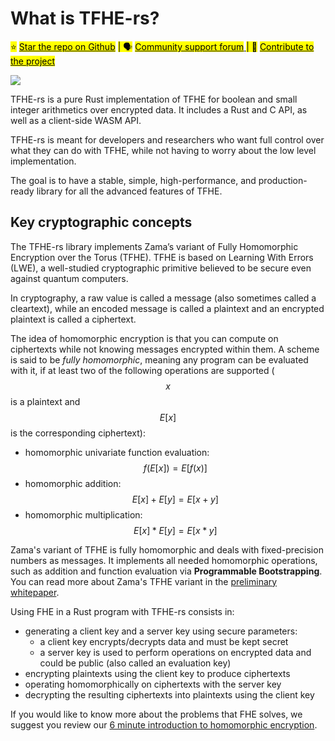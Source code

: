 # What is TFHE-rs?

<mark style="background-color:yellow;">⭐️</mark> [<mark style="background-color:yellow;">Star the repo on Github</mark>](https://github.com/zama-ai/tfhe-rs) <mark style="background-color:yellow;">| 🗣</mark> [<mark style="background-color:yellow;">Community support forum</mark> ](https://community.zama.ai)<mark style="background-color:yellow;">| 📁</mark> [<mark style="background-color:yellow;">Contribute to the project</mark>](https://docs.zama.ai/tfhe-rs/developers/contributing)

![](\_static/tfhe-rs-doc-home.png)

TFHE-rs is a pure Rust implementation of TFHE for boolean and small integer arithmetics over encrypted data. It includes a Rust and C API, as well as a client-side WASM API.

TFHE-rs is meant for developers and researchers who want full control over what they can do with TFHE, while not having to worry about the low level implementation.

The goal is to have a stable, simple, high-performance, and production-ready library for all the advanced features of TFHE.

## Key cryptographic concepts

The TFHE-rs library implements Zama’s variant of Fully Homomorphic Encryption over the Torus (TFHE). TFHE is based on Learning With Errors (LWE), a well-studied cryptographic primitive believed to be secure even against quantum computers.

In cryptography, a raw value is called a message (also sometimes called a cleartext), while an encoded message is called a plaintext and an encrypted plaintext is called a ciphertext.

The idea of homomorphic encryption is that you can compute on ciphertexts while not knowing messages encrypted within them. A scheme is said to be _fully homomorphic_, meaning any program can be evaluated with it, if at least two of the following operations are supported ($$x$$is a plaintext and $$E[x]$$ is the corresponding ciphertext):

* homomorphic univariate function evaluation: $$f(E[x]) = E[f(x)]$$
* homomorphic addition: $$E[x] + E[y] = E[x + y]$$
* homomorphic multiplication: $$E[x] * E[y] = E[x * y]$$

Zama's variant of TFHE is fully homomorphic and deals with fixed-precision numbers as messages. It implements all needed homomorphic operations, such as addition and function evaluation via **Programmable Bootstrapping**. You can read more about Zama's TFHE variant in the [preliminary whitepaper](https://whitepaper.zama.ai/).

Using FHE in a Rust program with TFHE-rs consists in:

* generating a client key and a server key using secure parameters:
  * a client key encrypts/decrypts data and must be kept secret
  * a server key is used to perform operations on encrypted data and could be public (also called an evaluation key)
* encrypting plaintexts using the client key to produce ciphertexts
* operating homomorphically on ciphertexts with the server key
* decrypting the resulting ciphertexts into plaintexts using the client key

If you would like to know more about the problems that FHE solves, we suggest you review our [6 minute introduction to homomorphic encryption](https://6min.zama.ai/).
